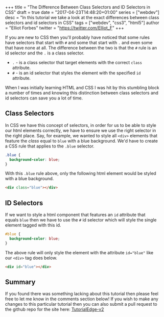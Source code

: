 +++
title = "The Difference Between Class Selectors and ID Selectors in CSS"
draft = true
date = "2017-04-23T14:48:20+01:00"
series = ["webdev"]
desc = "In this tutorial we take a look at the exact differences between class selectors and id selectors in CSS"
tags = ["webdev", "css3", "html5"]
author = "Elliot Forbes"
twitter = "https://twitter.com/Elliot_F"
+++

If you are new to CSS then you'll probably have noticed that some rules have selectors that start with `#` and some that start with `.` and even some that have none at all. The difference between the two is that the `#` rule is an id selector and the `.` is a class selector. 

* `.` - is a class selector that target elements with the correct `class` attribute.
* `#` - is an id selector that styles the element with the specified `id` attribute.

When I was initially learning HTML and CSS I was hit by this stumbling block a number of times and knowing this distinction between class selectors and id selectors can save you a lot of time.

## Class Selectors

In CSS we have this concept of selectors, in order for us to be able to style our html elements correctly, we have to ensure we use the right selector in the right place. Say, for example, we wanted to style all `<div>` elements that feature the *class* equal to `blue` with a blue background. We'd have to create a CSS rule that applies to the `.blue` selector.

~~~css
.blue {
  background-color: blue;
}
~~~

With this `.blue` rule above, only the following html element would be styled with a blue background.

~~~html
<div class="blue"></div>
~~~

## ID Selectors

If we want to style a html component that features an `id` attribute that equals `blue` then we have to use the `#` id selector which will style the single element tagged with this id. 

~~~css
#blue {
  background-color: blue;
}
~~~

The above rule will only style the element with the attribute `id="blue"` like our `<div>` tag does below.

~~~html
<div id="blue"></div>
~~~

<!--## Specificity

These two different types of selector have differing levels of something we call specificity. It's important to note that when an element features both and there is a collision between the rules, the id selector will generally get its way. 

~~~html
<div id="yellow" class="blue"></div>

<style>
.blue {
  height: 50px;
  width: 50px;
  margin: auto;
  background-color: blue;
}
#yellow {
  height: 50px;
  width: 50px;
  margin: auto;
  background-color: yellow;
}
</style>
~~~

#### Output 

<div class="blue" id="green"></div>

<style>
#green {
  height: 50px;
  width: 50px;
  margin: auto;
  background-color: green;
}

.blue {
  height: 50px;
  width: 50px;
  margin: auto;
  background-color: blue;
}
</style>-->

## Summary

If you found there was something lacking about this tutorial then please feel free to let me know in the comments section below! If you wish to make any changes to this particular tutorial then you can also submit a pull request to the github repo for the site here: [TutorialEdge-v2](https://github.com/elliotforbes/tutorialedge-v2)